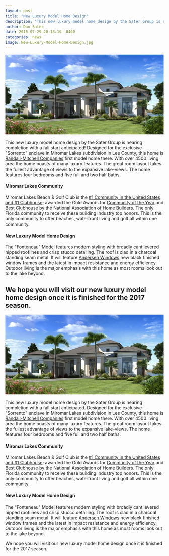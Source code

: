 ```yaml
---
layout: post
title: "New Luxury Model Home Design"
description: "This new luxury model home design by the Sater Group is nearing completion with a fall start anticipated."
author: Dan Sater
date: 2015-07-29 20:18:10 -0400
categories: news
image: New-Luxury-Model-Home-Design.jpg
---
```

![New Luxury Model Home designed by the Sater Group](/images/Miromar-Lake-Model.jpg)

This new luxury model home design by the Sater Group is nearing completion with a fall start anticipated! Designed for the exclusive "Sorrento" enclave in Miromar Lakes subdivision in Lee County, this home is [Randall-Mitchell Companies](http://www.randall-mitchell.com/) first model home there. With over 4500 living area the home boasts of many luxury features. The great room layout takes the fullest advantage of views to the expansive lake-views. The home features four bedrooms and five full and two half baths.

#### Miromar Lakes Community

Miromar Lakes Beach &amp; Golf Club is the [#1 Community in the United States and #1 Clubhouse](http://www.miromarlakes.com/news/category2/71.html); awarded the Gold Awards for [Community of the Year](http://www.miromarlakes.com/news/category2/96.html) and [Best Clubhouse](http://www.miromarlakes.com/news/category2/68.html) by the National Association of Home Builders. The only Florida community to receive these building industry top honors. This is the only community to offer beaches, waterfront living and golf all within one community.

#### New Luxury Model Home Design

The "Fonteneau" Model features modern styling with broadly cantilevered hipped rooflines and crisp stucco detailing. The roof is clad in a charcoal standing seam metal. It will feature [Andersen Windows](http://www.andersenwindows.com) new black finished window frames and the latest in impact resistance and energy efficiency. Outdoor living is the major emphasis with this home as most rooms look out to the lake beyond.

We hope you will visit our new luxury model home design once it is finished for the 2017 season.
---

![New Luxury Model Home designed by the Sater Group](/images/Miromar-Lake-Model.jpg)

This new luxury model home design by the Sater Group is nearing completion with a fall start anticipated. Designed for the exclusive "Sorrento" enclave in Miromar Lakes subdivision in Lee County, this home is [Randall-Mitchell Companies](http://www.randall-mitchell.com/) first model home there. With over 4500 living area the home boasts of many luxury features. The great room layout takes the fullest advantage of views to the expansive lake-views. The home features four bedrooms and five full and two half baths.

#### Miromar Lakes Community

Miromar Lakes Beach &amp; Golf Club is the [#1 Community in the United States and #1 Clubhouse](http://www.miromarlakes.com/news/category2/71.html); awarded the Gold Awards for [Community of the Year](http://www.miromarlakes.com/news/category2/96.html) and [Best Clubhouse](http://www.miromarlakes.com/news/category2/68.html) by the National Association of Home Builders. The only Florida community to receive these building industry top honors. This is the only community to offer beaches, waterfront living and golf all within one community.

#### New Luxury Model Home Design

The "Fonteneau" Model features modern styling with broadly cantilevered hipped rooflines and crisp stucco detailing. The roof is clad in a charcoal standing seam metal. It will feature [Andersen Windows](http://www.andersenwindows.com) new black finished window frames and the latest in impact resistance and energy efficiency. Outdoor living is the major emphasis with this home as most rooms look out to the lake beyond.

We hope you will visit our new luxury model home design once it is finished for the 2017 season.
